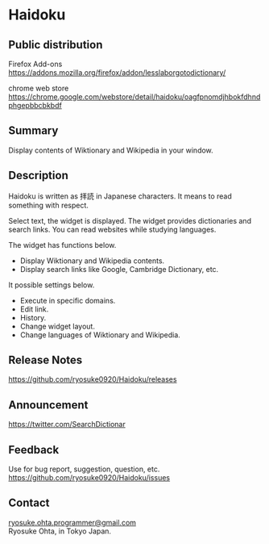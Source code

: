 # Haidoku
## Public distribution
Firefox Add-ons  
https://addons.mozilla.org/firefox/addon/lesslaborgotodictionary/

chrome web store  
https://chrome.google.com/webstore/detail/haidoku/oagfpnomdjhbokfdhndphgepbbcbkbdf

## Summary
Display contents of Wiktionary and Wikipedia in your window.

## Description
Haidoku is written as 拝読 in Japanese characters. It means to read something with respect.

Select text, the widget is displayed. The widget provides dictionaries and search links. You can read websites while studying languages.

The widget has functions below.
* Display Wiktionary and Wikipedia contents.
* Display search links like Google, Cambridge Dictionary, etc.

It possible settings below.
* Execute in specific domains.
* Edit link.
* History.
* Change widget layout.
* Change languages of Wiktionary and Wikipedia.

## Release Notes
https://github.com/ryosuke0920/Haidoku/releases

## Announcement
https://twitter.com/SearchDictionar

## Feedback
Use for bug report, suggestion, question, etc.  
https://github.com/ryosuke0920/Haidoku/issues

## Contact
ryosuke.ohta.programmer@gmail.com  
Ryosuke Ohta, in Tokyo Japan.
